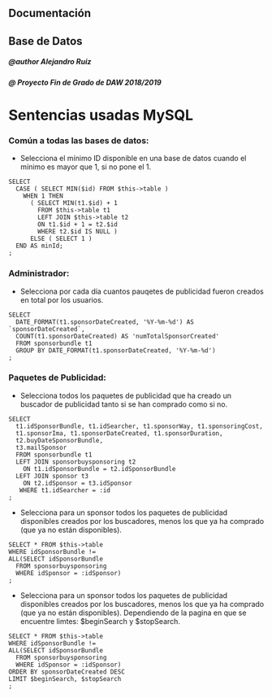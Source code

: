 ## Documentación
## Base de Datos

##### @author Alejandro Ruiz
##### @ Proyecto Fin de Grado de DAW 2018/2019

# Sentencias usadas MySQL

### Común a todas las bases de datos:
* Selecciona el mínimo ID disponible en una base de datos cuando el mínimo es mayor que 1, si no pone el 1.

```mysql
SELECT
  CASE ( SELECT MIN($id) FROM $this->table )
    WHEN 1 THEN
      ( SELECT MIN(t1.$id) + 1
        FROM $this->table t1
        LEFT JOIN $this->table t2
        ON t1.$id + 1 = t2.$id
        WHERE t2.$id IS NULL )
      ELSE ( SELECT 1 )
  END AS minId;
;
```

### Administrador:
* Selecciona por cada día cuantos pauqetes de publicidad fueron creados en total por los usuarios.

```mysql
SELECT
  DATE_FORMAT(t1.sponsorDateCreated, '%Y-%m-%d') AS `sponsorDateCreated`,
  COUNT(t1.sponsorDateCreated) AS 'numTotalSponsorCreated'
  FROM sponsorbundle t1
  GROUP BY DATE_FORMAT(t1.sponsorDateCreated, '%Y-%m-%d')
;
```

### Paquetes de Publicidad:
* Selecciona todos los paquetes de publicidad que ha creado un buscador de publicidad tanto si se han comprado como si no.

```mysql
SELECT
  t1.idSponsorBundle, t1.idSearcher, t1.sponsorWay, t1.sponsoringCost,
  t1.sponsorIma, t1.sponsorDateCreated, t1.sponsorDuration,
  t2.buyDateSponsorBundle,
  t3.mailSponsor
  FROM sponsorbundle t1
  LEFT JOIN sponsorbuysponsoring t2
    ON t1.idSponsorBundle = t2.idSponsorBundle
  LEFT JOIN sponsor t3
    ON t2.idSponsor = t3.idSponsor
   WHERE t1.idSearcher = :id
;
```

* Selecciona para un sponsor todos los paquetes de publicidad disponibles creados por los buscadores, menos los que ya ha comprado (que ya no están disponibles).

```mysql
SELECT * FROM $this->table
WHERE idSponsorBundle !=
ALL(SELECT idSponsorBundle
  FROM sponsorbuysponsoring
  WHERE idSponsor = :idSponsor)
;
```

* Selecciona para un sponsor todos los paquetes de publicidad disponibles creados por los buscadores, menos los que ya ha comprado (que ya no están disponibles). Dependiendo de la pagina en que se encuentre limtes: $beginSearch y $stopSearch.

```mysql
SELECT * FROM $this->table
WHERE idSponsorBundle !=
ALL(SELECT idSponsorBundle
  FROM sponsorbuysponsoring
  WHERE idSponsor = :idSponsor)
ORDER BY sponsorDateCreated DESC
LIMIT $beginSearch, $stopSearch
;
```

